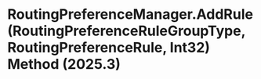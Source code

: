# RoutingPreferenceManager.AddRule(RoutingPreferenceRuleGroupType, RoutingPreferenceRule, Int32) Method (2025.3)

﻿